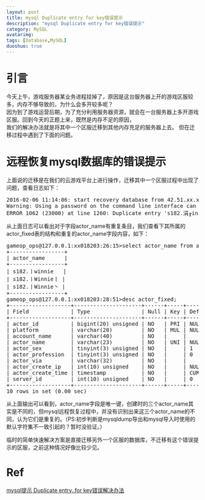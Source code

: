 ```yaml
---
layout: post
title: mysql Duplicate entry for key错误提示
description: "mysql Duplicate entry for key错误提示"
category: MySQL
avatarimg:
tags: [Database,MySQL]
duoshuo: true
---
```


# 引言
今天上午，游戏服务器某业务进程挂掉了，原因是这台服务器上开的游戏区服较多，内存不够导致的，为什么会多开较多呢？  
因为到了游戏运营后期，为了充分利用服务器资源，就会在一台服务器上多开游戏区服。回到今天的正题上来，既然是内存不足的原因，  
我们的解决办法就是将其中一个区服迁移到其他内存充足的服务器上去。
但在迁移过程中遇到了下面的问题。

# 远程恢复mysql数据库的错误提示
上面说的迁移是在我们的云游戏平台上进行操作，迁移其中一个区服过程中出现了问题，查看日志如下：
<pre>
2016-02-06 11:14:06: start recovery database from 42.51.xx.xx database xx0182
Warning: Using a password on the command line interface can be insecure.
ERROR 1062 (23000) at line 1260: Duplicate entry 's182.涓╓innie涓' for key 'actor_name'
</pre>

从上面日志可以看出对于字段actor_name有重复条目，我们查看下其所属的actor_fixed表的结构和重复的actor_name字段内容，如下：

<pre>
gameop_ops@127.0.0.1:xx018203:26:15>select actor_name from actor_fixed where actor_name like "%Winnie%";
+-----------------+
| actor_name      |
+-----------------+
| s182.丨winnie   |
| s182.丨Winnie丨 |
| s182.丨Winnie丶 |
+-----------------+
gameop_ops@127.0.0.1:xx018203:28:51>desc actor_fixed;
+-------------------+---------------------+------+-----+-------------------+-------+
| Field             | Type                | Null | Key | Default           | Extra |
+-------------------+---------------------+------+-----+-------------------+-------+
| actor_id          | bigint(20) unsigned | NO   | PRI | NULL              |       |
| platform          | varchar(20)         | NO   | MUL | NULL              |       |
| account_name      | varchar(40)         | NO   |     |                   |       |
| actor_name        | varchar(23)         | NO   | UNI | NULL              |       |
| actor_sex         | tinyint(3) unsigned | NO   |     | 1                 |       |
| actor_profession  | tinyint(3) unsigned | NO   |     | 0                 |       |
| actor_via         | varchar(32)         | NO   |     |                   |       |
| actor_create_ip   | int(10) unsigned    | NO   |     | NULL              |       |
| actor_create_time | timestamp           | NO   |     | CURRENT_TIMESTAMP |       |
| server_id         | int(10) unsigned    | NO   |     | 0                 |       |
+-------------------+---------------------+------+-----+-------------------+-------+
10 rows in set (0.00 sec)
</pre>

从上面输出可以看到，actor_name字段是唯一键，创建时的三个actor_name其实是不同的，但mysql远程恢复过程中，并没有识别出来这三个actor_name的不同，认为它们是重复的。（PS:初步判断是mysqldump导出和mysql导入时使用的默认字符集不一致引起的？暂时没验证。）  

临时的简单快速解决方案是直接迁移另外一个区服的数据库，不迁移有这个错误提示的区服，之前这种情况好像比较少见。


# Ref
[mysql提示 Duplicate entry..for key错误解决办法](http://www.111cn.net/database/mysql/50742.htm)  

